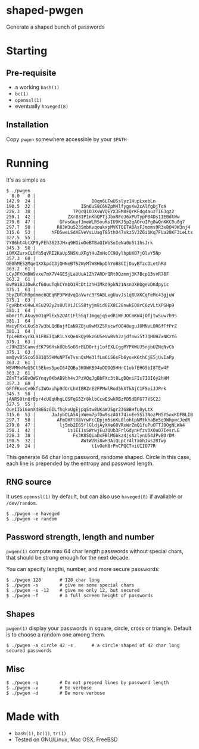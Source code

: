 
# shaped-pwgen

Generate a shaped bunch of passwords

# Starting

## Pre-requisite

- a working ```bash(1)```
- ```bc(1)```
- ```openssl(1)```
- eventually ```haveged(8)```

## Installation

Copy ```pwgen``` somewhere accessible by your ```$PATH```

# Running

It's as simple as

    $ ./pwgen
	  0.0   0 |
	142.9  24 |                     B0qn6LTwUSslyz1HupLxebLn
	190.5  32 |                 ISn0uS8C6NZpM4lfygsKw2cAlfgDjToA
	226.3  38 |              TPQcQ1OJXvWVQEYX3EM8FQrKFdg4auzTI63qz2
	250.1  42 |            ZXr03IP1nKhQPTjJbxRFeJ6xPUTypF84Ds1IEBdtWw
	279.8  47 |         GFwsGuyfJmeWLR5ouKsIU9KJ5p2gAOruIPg8wQnKKC8u8g7
	297.7  50 |        R83W3uS23SmbKvqoukxpMVKTQETAOAxFJmoms9R3xBO49W3nj4
	315.6  53 |      hFD5weLSdXEVeVsLUagT85thO47xkz5V3Z6i1Kq7FUa28KF3ieLtx
	327.5  55 |     7Y86ht4btXP9yFEh3623JMxq9HGiwDeBTBaQIWbSoIeNa0o5t1hsJrk
	345.3  58 |    iOMXZurxCLOfb5qVRI2KaUp5NSKuXFgY4uZnHoCC9OylhpUXO7jOlvY5Np
	357.3  60 |   QEOhMES2MqeQXXkpdC3jQHNeBTS2WyMlW8HbpDhYoB8CIjOuyBTzcDLethRU
	363.2  61 |  LCyJFYOmBW9vxe7mX7V4GESjLaUUuA1Zh7ARDrQRt0Qzmmj3K7Bcp13svR78F
	363.2  61 |  BvM81BJJDwRcfG0uuTqkCYmbO1RcDt1zhHIMkd9pkNz1NsnDXBQgevDKdpyic
	375.1  63 | 3byZUfDh9pdmmc6QEqRP3PWdvqQaVwrc3F9ABLvgUuvJs1q8UXKCqFeMc43gjuW
	375.1  63 | FgvRbtxU4wLXEu292y2s0UlViJCSS8tyjm8id0EX8C28nwkEO8rC6zVLtXPGHp9
	381.1  64 | mbmr1fLAkuymO1qPlEx52OAt1Fl5SqTImgqjq5xdRiWFJOCmKW4jOfjtwSuw7h9S
	381.1  64 | WaiyFKxLKuSb7w3bLQdBajfEaN9ZBju9wMXZ5RscwfOO48uguJ0MNvL0R6fFfPrZ
	381.1  64 | fpLeBXxyckL91FREIQaR1LYsQeAkQy9kzGU5eVwBvh2zjdfnwi5t7QHUHZxNKzY6
	375.1  63 | cJ9hZQ5CamvdEK796Hsk8QbSoOSrBLDOrtj1ofEXLCggMYPXWUJ5njbUZNqNvCb
	375.1  63 | mmQyv05Sco5081Q55HMuNPTeTvsnQsMe3lfLm6iS6sFb6yoxK6thCjE5jUvIaPp
	363.2  61 |  W8VMHnMeQ5Ct5Ekes5poI64ZQBu3KOWKB94oDDOQ5HHrC1obfEHG5bI8TEw4F
	363.2  61 |  Z8nTfaSBvQWGYnqy0KbAB9hh4vJPzVQqJgBbFXc3t8LgDQniFIs7IOI6y2hHM
	357.3  60 |   GFfFKxeCv0kfsIWOxuhp9dOrLhVIBRZrE2FPMwlRod5kXTkAjC1F5eiJJPrk
	345.3  58 |    jANRS0tnQrBpr4cU8qHhqLOSFqG5Zr8klbCcwESwkRBzPD5dBFG77VSC2J
	327.5  55 |     QueIIGiGonXdBEGzGILfhqkvUgEjpqStw8UKaWJSgr23G8BHfLOyLtX
	315.6  53 |      JaJybOLA5AjxWem7pfDw9szAGt74iuEe5Si3NozPH5Y5oxKDFBLIB
	297.7  50 |        AFmOHFtX8VrwFcCDpjm5snKL0lohtpNMtkhaBe5q9WhpwcJedR
	279.8  47 |         lj5mb2E65flGldjAyXXeG0VRxWrZmQ1fuPuOTTJ0OgNLWA4
	250.1  42 |            is1EI1sSWrwjEu3QUb3FrlGdynHfzvOXOuO7IesrLE
	226.3  38 |              Fs3K8SQiaDxFBlMGbkz4jsAzlynU54JPvBOrDM
	190.5  32 |                 AWtW2Ri8wH3AiQLpCr4lTaGh1ws2RTwp
	142.9  24 |                     t1vOeH8rPnCPQCTniUIIO77R

 This generate 64 char long password, randome shaped. Circle in this case, each line is prepended by the entropy and password length.


## RNG source

It uses ```openssl(1)``` by default, but can also use ```haveged(8)``` if available or ```/dev/random```.

 	$ ./pwgen -e haveged
	$ ./pwgen -e random

## Password strength, length and number

```pwgen(1)``` compute max 64 char length passwords without special chars, that should be strong enough for the next decade. 

You can specify lengthi, number, and more secure passwords:

	$ ./pwgen 128		# 128 char long
	$ ./pwgen -s		# give me some special chars
	$ ./pwgen -s -12	# give me only 12, but secured
	$ ./pwgen -f		# a full screen height of passwords

## Shapes

```pwgen(1)``` display your passwords in square, circle, cross or triangle. Default is to choose a random one among them.

	$ ./pwgen -a circle 42 -s		# a circle shaped of 42 char long secured passwords

## Misc

	$ ./pwgen -q		# Do not prepend lines by password length
	$ ./pwgen -v		# Be verbose
	$ ./pwgen -d		# Be more verbose

# Made with

- ```bash(1)```, ```bc(1)```, ```tr(1)```
- Tested on GNU/Linux, Mac OSX, FreeBSD
